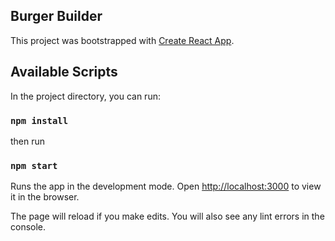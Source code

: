 ## Burger Builder

This project was bootstrapped with [Create React App](https://github.com/facebook/create-react-app).

## Available Scripts

In the project directory, you can run:

### `npm install`

then run

### `npm start`

Runs the app in the development mode.
Open [http://localhost:3000](http://localhost:3000) to view it in the browser.

The page will reload if you make edits.
You will also see any lint errors in the console.
